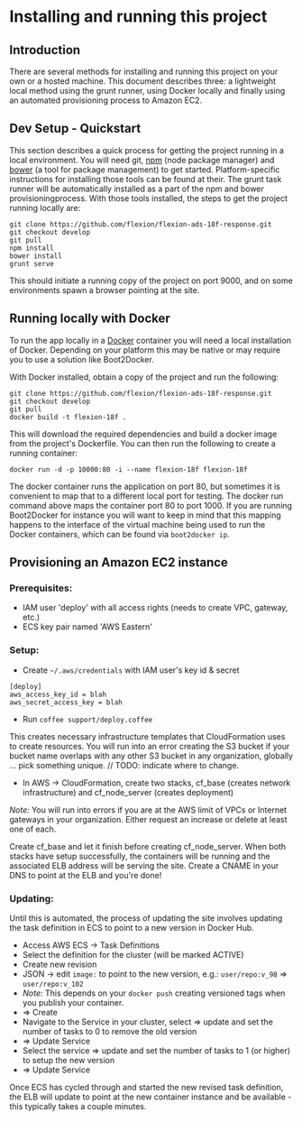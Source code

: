 # Installing and running this project
## Introduction
There are several methods for installing and running this project on your own or a hosted machine.  This document describes three: a lightweight local method using the grunt runner, using Docker locally and finally using an automated provisioning process to Amazon EC2.

## Dev Setup - Quickstart
This section describes a quick process for getting the project running in a local environment.  You will need git, [npm](https://www.npmjs.com) (node package manager) and [bower](http://bower.io) (a tool for package management) to get started.  Platform-specific instructions for installing those tools can be found at their.  The grunt task runner will be automatically installed as a part of the npm and bower provisioningprocess.  With those tools installed, the steps to get the project running locally are:
 
```
git clone https://github.com/flexion/flexion-ads-18f-response.git
git checkout develop
git pull
npm install
bower install
grunt serve
```

This should initiate a running copy of the project on port 9000, and on some environments spawn a browser pointing at the site.

## Running locally with Docker
To run the app locally in a [Docker](https://www.docker.com) container you will need a local installation of Docker. Depending on your platform this may be native or may require you to use a solution like Boot2Docker.

With Docker installed, obtain a copy of the project and run the following:
```
git clone https://github.com/flexion/flexion-ads-18f-response.git
git checkout develop
git pull
docker build -t flexion-18f .
```
This will download the required dependencies and build a docker image from the project's Dockerfile.  You can then run the following to create a running container:
```
docker run -d -p 10000:80 -i --name flexion-18f flexion-18f 
```
The docker container runs the application on port 80, but sometimes it is convenient to map that to a different local port for testing.  The docker run command above maps the container port 80 to port 1000.  If you are running Boot2Docker for instance you will want to keep in mind that this mapping happens to the interface of the virtual machine being used to run the Docker containers, which can be found via `boot2docker ip`. 

## Provisioning an Amazon EC2 instance

### Prerequisites:

* IAM user 'deploy' with all access rights (needs to create VPC, gateway, etc.)
* ECS key pair named 'AWS Eastern'

### Setup:

* Create ``~/.aws/credentials`` with IAM user's key id & secret

```
[deploy]
aws_access_key_id = blah
aws_secret_access_key = blah
```

* Run ``coffee support/deploy.coffee``

This creates necessary infrastructure templates that CloudFormation uses to create resources. You will run into an error creating the S3 bucket if your bucket name overlaps with any other S3 bucket in any organization, globally ... pick something unique. // TODO: indicate where to change.
* In AWS -> CloudFormation, create two stacks, cf_base (creates network infrastructure) and cf_node_server (creates deployment)

*Note:* You will run into errors if you are at the AWS limit of VPCs or Internet gateways in your organization. Either request an increase or delete at least one of each. 

Create cf_base and let it finish before creating cf_node_server. When both stacks have setup successfully, the containers will be running and the associated ELB address will be serving the site. Create a CNAME in your DNS to point at the ELB and you're done!

### Updating:

Until this is automated, the process of updating the site involves updating the task definition in ECS to point to a new version in Docker Hub.

* Access AWS ECS -> Task Definitions
* Select the definition for the cluster (will be marked ACTIVE)
* Create new revision
* JSON -> edit ``image:`` to point to the new version, e.g.: ``user/repo:v_98`` => ``user/repo:v_102``
 * *Note:* This depends on your ``docker push`` creating versioned tags when you publish your container.
* => Create
* Navigate to the Service in your cluster, select => update and set the number of tasks to 0 to remove the old version
* => Update Service
* Select the service => update and set the number of tasks to 1 (or higher) to setup the new version
* => Update Service

Once ECS has cycled through and started the new revised task definition, the ELB will update to point at the new container instance and be available - this typically takes a couple minutes.


